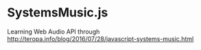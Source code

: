 # SystemsMusic.js
Learning Web Audio API through http://teropa.info/blog/2016/07/28/javascript-systems-music.html

